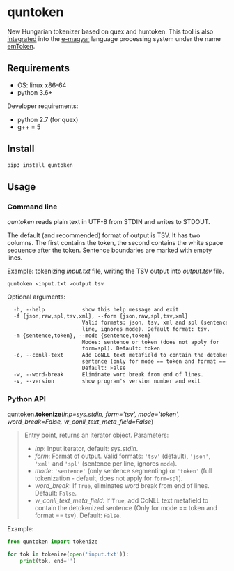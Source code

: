 # quntoken

New Hungarian tokenizer based on quex and huntoken.
This tool is also [integrated](https://github.com/dlt-rilmta/hunlp-GATE)
into the [e-magyar](http://www.e-magyar.hu) language processing system
under the name [emToken](http://e-magyar.hu/hu/textmodules/emtoken).

## Requirements

* OS: linux x86-64
* python 3.6+

Developer requirements: 

* python 2.7 (for quex)
* g++ = 5

## Install

```sh
pip3 install quntoken
```

## Usage


### Command line

*quntoken* reads plain text in UTF-8 from STDIN and writes to STDOUT.

The default (and recommended) format of output is TSV. It has two columns.
The first contains the token, the second contains the white space sequence
after the token. Sentence boundaries are marked with empty lines.

Example: tokenizing *input.txt* file, writing the TSV output into *output.tsv* file.

```
quntoken <input.txt >output.tsv
```

Optional arguments:

```txt
  -h, --help            show this help message and exit
  -f {json,raw,spl,tsv,xml}, --form {json,raw,spl,tsv,xml}
                        Valid formats: json, tsv, xml and spl (sentence per
                        line, ignores mode). Default format: tsv.
  -m {sentence,token}, --mode {sentence,token}
                        Modes: sentence or token (does not apply for
                        form=spl). Default: token
  -c, --conll-text      Add CoNLL text metafield to contain the detokenized
                        sentence (only for mode == token and format == tsv).
                        Default: False
  -w, --word-break      Eliminate word break from end of lines.
  -v, --version         show program's version number and exit
```

### Python API

quntoken.**tokenize**(*inp=sys.stdin, form='tsv', mode='token',
word_break=False, w_conll_text_meta_field=False*)
 
>Entry point, returns an iterator object. Parameters:
>
>- *inp*: Input iterator, default: *sys.stdin*.
>- *form*: Format of output. Valid formats: `'tsv'` (default), `'json'`, `'xml'`
>and `'spl'` (sentence per line, ignores `mode`).
>- *mode*: `'sentence'` (only sentence segmenting) or `'token'` (full
>tokenization - default, does not apply for `form=spl`).
>- *word_break*: If `True`, eliminates word break from end of lines. Default:
>`False`.
>- *w_conll_text_meta_field*: If `True`, add CoNLL text metafield to contain the detokenized
>sentence (Only for mode == token and format == tsv). Default:
>`False`.

Example:

```py
from quntoken import tokenize

for tok in tokenize(open('input.txt')):
    print(tok, end='')
```

